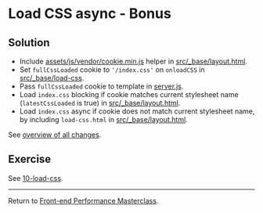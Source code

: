 # Load CSS async - Bonus

## Solution

* Include [assets/js/vendor/cookie.min.js](src/assets/js/vendor/cookie.min.js) helper in [src/_base/layout.html](src/_base/layout.html).
* Set `fullCssLoaded` cookie to `'/index.css'` on `onloadCSS` in [src/_base/load-css](src/_base/load-css.html).
* Pass `fullCssLoaded` cookie to template in [server.js](server.js).
* Load `index.css` blocking if cookie matches current stylesheet name (`latestCssLoaded` is true) in [src/_base/layout.html](src/_base/layout.html).
* Load `index.css` async if cookie does not match current stylesheet name, by including `load-css.html` in [src/_base/layout.html](src/_base/layout.html).

See [overview of all changes](https://github.com/voorhoede/performance-masterclass-2018-10/commit/4a0a19e84d959fd8edcffc74cbca7c9ad92fbfc8).

## Exercise

See [10-load-css](https://github.com/voorhoede/performance-masterclass-2018-10/tree/10-load-css).

---

Return to [Front-end Performance Masterclass](https://github.com/voorhoede/performance-masterclass-2018-10).

